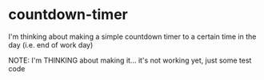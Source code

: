 # countdown-timer
I'm thinking about making a simple countdown timer to a certain time in the day (i.e. end of work day)

NOTE: I'm THINKING about making it... it's not working yet, just some test code